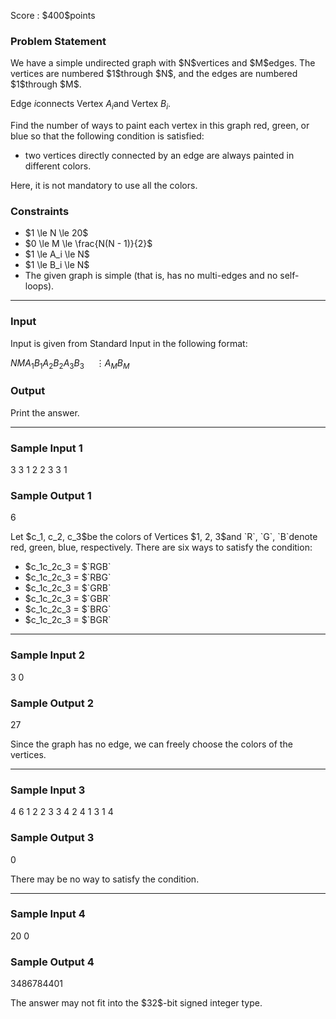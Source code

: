 
<div>

<span>

<span>

<p>
Score : $400$points
</p>

<div>

<section>

### **Problem Statement**

<p>
We have a simple undirected graph with $N$vertices and $M$edges. The vertices are numbered $1$through $N$, and the edges are numbered $1$through $M$.

Edge $i$connects Vertex $A_i$and Vertex $B_i$.

Find the number of ways to paint each vertex in this graph red, green, or blue so that the following condition is satisfied:
</p>

<ul>

<li>
two vertices directly connected by an edge are always painted in different colors.
</li>

</ul>

<p>
Here, it is not mandatory to use all the colors.
</p>

</section>

</div>

<div>

<section>

### **Constraints**

<ul>

<li>
$1 \le N \le 20$
</li>

<li>
$0 \le M \le \frac{N(N - 1)}{2}$
</li>

<li>
$1 \le A_i \le N$
</li>

<li>
$1 \le B_i \le N$
</li>

<li>
The given graph is simple (that is, has no multi-edges and no self-loops).
</li>

</ul>

</section>

</div>

---

<div>

<div>

<section>

### **Input**

<p>
Input is given from Standard Input in the following format:
</p>

<div>

$N$$M$$A_1$$B_1$$A_2$$B_2$$A_3$$B_3$$\hspace{15pt} \vdots$$A_M$$B_M$
</div>

</section>

</div>

<div>

<section>

### **Output**

<p>
Print the answer.
</p>

</section>

</div>

</div>

---

<div>

<section>

### **Sample Input 1**

<div>

3 3
1 2
2 3
3 1

</div>

</section>

</div>

<div>

<section>

### **Sample Output 1**

<div>

6

</div>

<p>
Let $c_1, c_2, c_3$be the colors of Vertices $1, 2, 3$and `R`, `G`, `B`denote red, green, blue, respectively. There are six ways to satisfy the condition:
</p>

<ul>

<li>
$c_1c_2c_3 = $`RGB`
</li>

<li>
$c_1c_2c_3 = $`RBG`
</li>

<li>
$c_1c_2c_3 = $`GRB`
</li>

<li>
$c_1c_2c_3 = $`GBR`
</li>

<li>
$c_1c_2c_3 = $`BRG`
</li>

<li>
$c_1c_2c_3 = $`BGR`
</li>

</ul>

</section>

</div>

---

<div>

<section>

### **Sample Input 2**

<div>

3 0

</div>

</section>

</div>

<div>

<section>

### **Sample Output 2**

<div>

27

</div>

<p>
Since the graph has no edge, we can freely choose the colors of the vertices.
</p>

</section>

</div>

---

<div>

<section>

### **Sample Input 3**

<div>

4 6
1 2
2 3
3 4
2 4
1 3
1 4

</div>

</section>

</div>

<div>

<section>

### **Sample Output 3**

<div>

0

</div>

<p>
There may be no way to satisfy the condition.
</p>

</section>

</div>

---

<div>

<section>

### **Sample Input 4**

<div>

20 0

</div>

</section>

</div>

<div>

<section>

### **Sample Output 4**

<div>

3486784401

</div>

<p>
The answer may not fit into the $32$-bit signed integer type.
</p>

</section>

</div>

</span>

</span>

</div>
